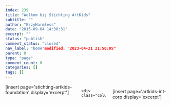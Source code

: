 ```yaml
---
index: 239
title: "Welkom bij Stichting ArtKids"
subtitle: ""
author: "EzzyHarmless"
date: "2015-09-04 14:30:31"
excerpt: ""
status: "publish"
comment_status: "closed"
nav_label: "home"modified: "2023-04-21 21:50:05"
parent: 0
type: "page"
comment_count: 0
categories: []
tags: []
---
```


<div class="columns">
    <div class="column">
[insert page='stichting-artkids-foundation' display='excerpt']
    </div>

    <div class="column">
[insert page='artkids-int-corp display='excerpt']
    </div>
  </div>

